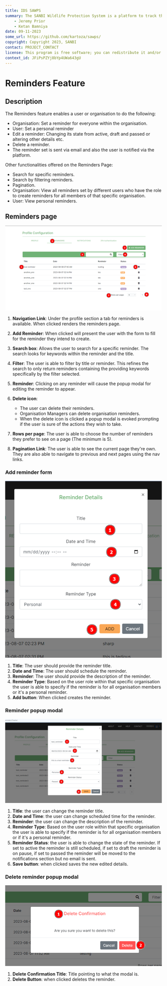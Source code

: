 ```yaml
---
title: IDS SAWPS
summary: The SANBI Wildlife Protection System is a platform to track the population levels of endangered wildlife.
    - Jeremy Prior
    - Ketan Bamniya
date: 09-11-2023
some_url: https://github.com/kartoza/sawps/
copyright: Copyright 2023, SANBI
contact: PROJECT_CONTACT
license: This program is free software; you can redistribute it and/or modify it under the terms of the GNU Affero General Public License as published by the Free Software Foundation; either version 3 of the License, or (at your option) any later version.
context_id: JFiPsPZYj8bYp4UWa643gU
---
```


# Reminders Feature

## Description

The Reminders feature enables a user or organisation to do the following:

* Organisation: Set a reminder for everyone within the organisation.
* User: Set a personal reminder
* Edit a reminder: Changing its state from active, draft and passed or altering other details etc.
* Delete a reminder.
* The reminder set is sent via email and also the user is notified via the platform.

Other functionalities offered on the Reminders Page:

* Search for specific reminders.
* Search by filtering reminders.
* Pagination.
* Organisation: View all reminders set by different users who have the role to create reminders for all members of that specific organisation.
* User: View personal reminders.

## Reminders page

![Reminders Page 1](./img/reminder-page-1.png)

1. **Navigation Link**: Under the profile section a tab for reminders is available. When clicked renders the reminders page.
2. **Add Reminder**: When clicked will present the user with the form to fill for the reminder they intend to create.
3. **Search box**: Allows the user to search for a specific reminder. The search looks for keywords within the reminder and the title.
4. **Filter**: The user is able to filter by title or reminder. This refines the search to only return reminders containing the providing keywords specifically by the filter selected.
5. **Reminder**: Clicking on any reminder will cause the popup modal for editing the reminder to appear.
6. **Delete icon**:
      * The user can delete their reminders.
      * Organisation Managers can delete organisation reminders.
      * When the delete icon is clicked a popup modal is evoked prompting if the user is sure of the actions they wish to take.

7. **Rows per page**: The user is able to choose the number of reminders they prefer to see on a page (The minimum is 5).
8. **Pagination Link**: The user is able to see the current page they're own. They are also able to navigate to previous and next pages using the nav links.

### Add reminder form

![Reminders Page 2](./img/reminder-page-2.png)

1. **Title**: The user should provide the reminder title.
2. **Date and Time**: The user should schedule the reminder.
3. **Reminder**: The user should provide the description of the reminder.
4. **Reminder Type**: Based on the user role within that specific organisation the user is able to specify if the reminder is for all organisation members or it's a personal reminder.
5. **Add button**: When clicked creates the reminder.

### Reminder popup modal

![Reminders Page 3](./img/reminder-page-3.png)

1. **Title**: the user can change the reminder title.
2. **Date and Time**: the user can change scheduled time for the reminder.
3. **Reminder**: the user can change the description of the reminder.
4. **Reminder Type**: Based on the user role within that specific organisation the user is able to specify if the reminder is for all organisation members or if it's a personal reminder.
5. **Reminder Status**: the user is able to change the state of the reminder. If set to active the reminder is still scheduled, if set to draft the reminder is on pause, if set to passed the reminder will be moved to the notifications section but no email is sent.
6. **Save button**: when clicked saves the new edited details.

### Delete reminder popup modal

![Notifications 4](./img/notifications-4.png)

1. **Delete Confirmation Title**: Title pointing to what the modal is.
2. **Delete Button**: when clicked deletes the reminder.
